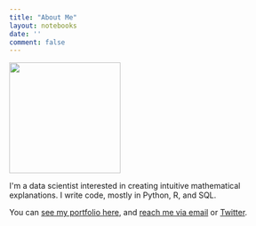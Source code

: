 ```yaml
---
title: "About Me"
layout: notebooks
date: ''
comment: false
---
```

<img src="/files/profile_updated.jpeg" width="200px" float="left" overflow="auto"/>

I'm a data scientist interested in creating intuitive mathematical explanations. I write code, mostly in Python, R, and SQL.

You can [see my portfolio here](https://www.notion.so/anantd/Work-7d31c8cb819c4a61a32a1f1bc8f5846c), and [reach me via email](mailto:anant.dalela@gmail.com?subject=Hi!) or [Twitter](https://twitter.com/4nant). 